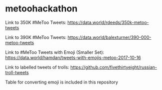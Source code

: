 # metoohackathon

Link to 350K #MeToo Tweets: https://data.world/rdeeds/350k-metoo-tweets

Link to 390K #MeToo Tweets: https://data.world/balexturner/390-000-metoo-tweets

Link to #MeToo Tweets with Emoji (Smaller Set): https://data.world/hamdan/tweets-with-emojis-metoo-2017-10-16

Link to labelled tweets of trolls: https://github.com/fivethirtyeight/russian-troll-tweets

Table for converting emoji is included in this repository
